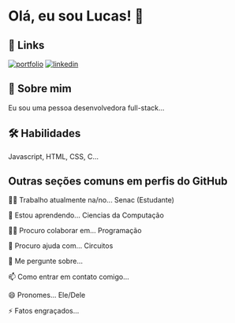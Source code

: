 # Olá, eu sou Lucas! 👋

## 🔗 Links
[![portfolio](https://img.shields.io/badge/my_portfolio-000?style=for-the-badge&logo=ko-fi&logoColor=white)](https://katherineoelsner.com/)
[![linkedin](https://img.shields.io/badge/linkedin-0A66C2?style=for-the-badge&logo=linkedin&logoColor=white)](https://www.linkedin.com/in/lucas-sacco-parisi-221348356?utm_source=share&utm_campaign=share_via&utm_content=profile&utm_medium=ios_app)


## 🚀 Sobre mim
Eu sou uma pessoa desenvolvedora full-stack...


## 🛠 Habilidades
Javascript, HTML, CSS, C...


## Outras seções comuns em perfis do GitHub
👩‍💻 Trabalho atualmente na/no... Senac (Estudante)

🧠 Estou aprendendo... Ciencias da Computação

👯‍♀️ Procuro colaborar em... Programação

🤔 Procuro ajuda com... Circuitos

💬 Me pergunte sobre... 

📫 Como entrar em contato comigo...

😄 Pronomes... Ele/Dele

⚡️ Fatos engraçados...
